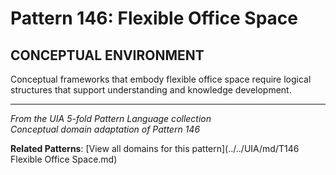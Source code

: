 # Pattern 146: Flexible Office Space

## CONCEPTUAL ENVIRONMENT

Conceptual frameworks that embody flexible office space require logical structures that support understanding and knowledge development.

---

*From the UIA 5-fold Pattern Language collection*  
*Conceptual domain adaptation of Pattern 146*

**Related Patterns**: [View all domains for this pattern](../../UIA/md/T146 Flexible Office Space.md)